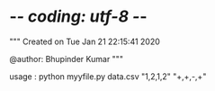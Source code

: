 # -*- coding: utf-8 -*-

"""
Created on Tue Jan 21 22:15:41 2020

@author: Bhupinder Kumar
"""

usage :
    python myyfile.py data.csv "1,2,1,2" "+,+,-,+"
